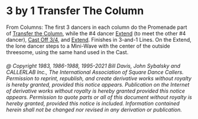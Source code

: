 
# 3 by 1 Transfer The Column

From Columns: The first 3 dancers in each column do the Promenade part of 
[Transfer the Column](../a1/transfer_the_column.md), while the #4 dancer 
[Extend](../b2/extend.md) (to meet the other #4 dancer),
[Cast Off 3/4](../ms/cast_off_three_quarters.md), and 
[Extend](../b2/extend.md). Finishes in 3-and-1 Lines. On the Extend, the lone
dancer steps to a Mini-Wave with the center of the outside threesome, using the
same hand used in the Cast.

###### @ Copyright 1983, 1986-1988, 1995-2021 Bill Davis, John Sybalsky and CALLERLAB Inc., The International Association of Square Dance Callers. Permission to reprint, republish, and create derivative works without royalty is hereby granted, provided this notice appears. Publication on the Internet of derivative works without royalty is hereby granted provided this notice appears. Permission to quote parts or all of this document without royalty is hereby granted, provided this notice is included. Information contained herein shall not be changed nor revised in any derivation or publication.
